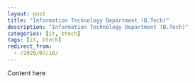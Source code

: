 ```yaml
---
layout: post
title: "Information Technology Department (B.Tech)"
description: "Information Technology Department (B.Tech)"
categories: [it, btech]
tags: [it, btech]
redirect_from:
  - /2020/07/16/
---
```

Content here
